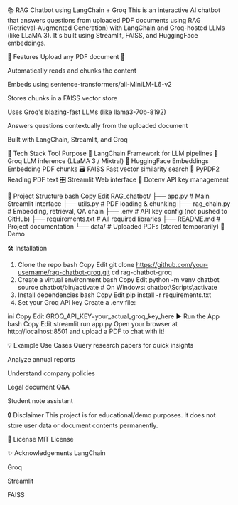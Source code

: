 📚 RAG Chatbot using LangChain + Groq
This is an interactive AI chatbot that answers questions from uploaded PDF documents using RAG (Retrieval-Augmented Generation) with LangChain and Groq-hosted LLMs (like LLaMA 3). It's built using Streamlit, FAISS, and HuggingFace embeddings.

🚀 Features
Upload any PDF document 📄

Automatically reads and chunks the content

Embeds using sentence-transformers/all-MiniLM-L6-v2

Stores chunks in a FAISS vector store

Uses Groq's blazing-fast LLMs (like llama3-70b-8192)

Answers questions contextually from the uploaded document

Built with LangChain, Streamlit, and Groq

🧠 Tech Stack
Tool	Purpose
🦜 LangChain	Framework for LLM pipelines
🧠 Groq	LLM inference (LLaMA 3 / Mixtral)
🧠 HuggingFace Embeddings	Embedding PDF chunks
🗃 FAISS	Fast vector similarity search
📑 PyPDF2	Reading PDF text
🎛 Streamlit	Web interface
🔐 Dotenv	API key management

📁 Project Structure
bash
Copy
Edit
RAG_chatbot/
├── app.py                  # Main Streamlit interface
├── utils.py                # PDF loading & chunking
├── rag_chain.py            # Embedding, retrieval, QA chain
├── .env                    # API key config (not pushed to GitHub)
├── requirements.txt        # All required libraries
├── README.md               # Project documentation
└── data/                   # Uploaded PDFs (stored temporarily)
🧪 Demo
<!-- Optional: add screenshot -->

🛠 Installation
1. Clone the repo
bash
Copy
Edit
git clone https://github.com/your-username/rag-chatbot-groq.git
cd rag-chatbot-groq
2. Create a virtual environment
bash
Copy
Edit
python -m venv chatbot
source chatbot/bin/activate  # On Windows: chatbot\Scripts\activate
3. Install dependencies
bash
Copy
Edit
pip install -r requirements.txt
4. Set your Groq API key
Create a .env file:

ini
Copy
Edit
GROQ_API_KEY=your_actual_groq_key_here
▶️ Run the App
bash
Copy
Edit
streamlit run app.py
Open your browser at http://localhost:8501 and upload a PDF to chat with it!

💡 Example Use Cases
Query research papers for quick insights

Analyze annual reports

Understand company policies

Legal document Q&A

Student note assistant

🔒 Disclaimer
This project is for educational/demo purposes. It does not store user data or document contents permanently.

📄 License
MIT License

✨ Acknowledgements
LangChain

Groq

Streamlit

FAISS

